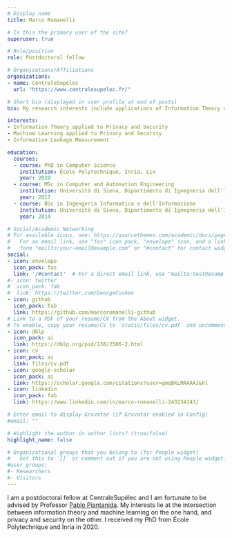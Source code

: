 ```yaml
---
# Display name
title: Marco Romanelli

# Is this the primary user of the site?
superuser: true

# Role/position
role: Postdoctoral fellow

# Organizations/Affiliations
organizations:
- name: CentraleSupélec
  url: "https://www.centralesupelec.fr/"

# Short bio (displayed in user profile at end of posts)
bio: My research interests include applications of Information Theory notions to Privacy and Security, Machine Learning and Information Leakage Measurement.

interests:
- Information Theory applied to Privacy and Security
- Machine Learning applied to Privacy and Security
- Information Leakage Measurement

education:
  courses:
  - course: PhD in Computer Science
    institution: École Polytechnique, Inria, Lix
    year: 2020
  - course: MSc in Computer and Automation Engineering
    institution: Università di Siena, Dipartimento di Ignegneria dell'Informazione e Scienze Matematiche
    year: 2017
  - course: BSc in Ingengeria Informatica e dell'Informazione
    institution: Università di Siena, Dipartimento di Ignegneria dell'Informazione e Scienze Matematiche
    year: 2014

# Social/Academic Networking
# For available icons, see: https://sourcethemes.com/academic/docs/page-builder/#icons
#   For an email link, use "fas" icon pack, "envelope" icon, and a link in the
#   form "mailto:your-email@example.com" or "#contact" for contact widget.
social:
- icon: envelope
  icon_pack: fas
  link: '/#contact'  # For a direct email link, use "mailto:test@example.org".
#- icon: twitter
#  icon_pack: fab
#  link: https://twitter.com/GeorgeCushen
- icon: github
  icon_pack: fab
  link: https://github.com/marcoromanelli-github
# Link to a PDF of your resume/CV from the About widget.
# To enable, copy your resume/CV to `static/files/cv.pdf` and uncomment the lines below.
- icon: dblp
  icon_pack: ai
  link: https://dblp.org/pid/138/2586-2.html
- icon: cv
  icon_pack: ai
  link: files/cv.pdf
- icon: google-scholar
  icon_pack: ai
  link: https://scholar.google.com/citations?user=gmqBkLMAAAAJ&hl
- icon: linkedin
  icon_pack: fab
  link: https://www.linkedin.com/in/marco-romanelli-243234143/

# Enter email to display Gravatar (if Gravatar enabled in Config)
#email: ""

# Highlight the author in author lists? (true/false)
highlight_name: false

# Organizational groups that you belong to (for People widget)
#   Set this to `[]` or comment out if you are not using People widget.
#user_groups:
#- Researchers
#- Visitors
---
```


I am a postdoctoral fellow at CentraleSupélec and I am fortunate to be advised by Professor [Pablo Piantanida](http://webpages.lss.supelec.fr/perso/pablo.piantanida/Welcome.html). My interests lie at the intersection between information theory and machine learning on the one hand, and privacy and security on the other. I received my PhD from École Polytechnique and Inria in 2020.
